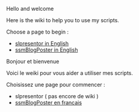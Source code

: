 Hello and welcome

Here is the wiki to help you to use my scripts.

Choose a page to begin :

  * [slpresentor in English](SlPresentorEng.md)
  * [ssmBlogPoster in English](ssmBlogPosterEng.md)




Bonjour et bienvenue

Voici le weiki pour vous aider a utiliser mes scripts.

Choisissez une page pour commencer :

  * slpresentor ( pas encore de wiki )
  * [ssmBlogPoster en francais](ssmBlogPosterFr.md)